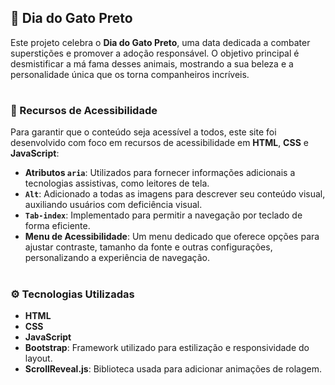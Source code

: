 ## 🐾 Dia do Gato Preto

Este projeto celebra o **Dia do Gato Preto**, uma data dedicada a combater superstições e promover a adoção responsável. O objetivo principal é desmistificar a má fama desses animais, mostrando a sua beleza e a personalidade única que os torna companheiros incríveis.

#

### 🌟 Recursos de Acessibilidade

Para garantir que o conteúdo seja acessível a todos, este site foi desenvolvido com foco em recursos de acessibilidade em **HTML**, **CSS** e **JavaScript**:

- **Atributos `aria`**: Utilizados para fornecer informações adicionais a tecnologias assistivas, como leitores de tela.
- **`Alt`**: Adicionado a todas as imagens para descrever seu conteúdo visual, auxiliando usuários com deficiência visual.
- **`Tab-index`**: Implementado para permitir a navegação por teclado de forma eficiente.
- **Menu de Acessibilidade**: Um menu dedicado que oferece opções para ajustar contraste, tamanho da fonte e outras configurações, personalizando a experiência de navegação.

#

### ⚙️ Tecnologias Utilizadas

- **HTML**
- **CSS**
- **JavaScript**
- **Bootstrap**: Framework utilizado para estilização e responsividade do layout.
- **ScrollReveal.js**: Biblioteca usada para adicionar animações de rolagem.


